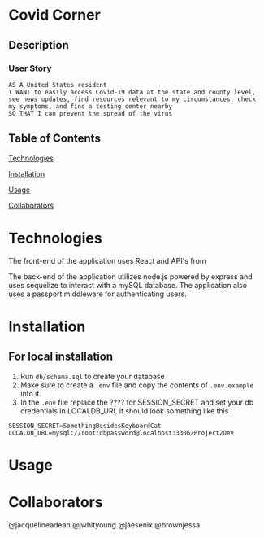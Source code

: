 # Covid Corner

## Description


### User Story
```
AS A United States resident
I WANT to easily access Covid-19 data at the state and county level, see news updates, find resources relevant to my circumstances, check my symptoms, and find a testing center nearby
SO THAT I can prevent the spread of the virus
```

## Table of Contents
[Technologies](#technologies)

[Installation](#installation)

[Usage](#usage)

[Collaborators](#collaborators)

# Technologies
The front-end of the application uses React and API's from 

The back-end of the application utilizes node.js powered by express and uses sequelize to interact with a mySQL database. The application also uses a passport middleware for authenticating users.

# Installation
## For local installation
1. Run `db/schema.sql` to create your database
2. Make sure to create a `.env` file and copy the contents of `.env.example` into it.
3. In the `.env` file replace the ???? for SESSION_SECRET and set your db credentials in LOCALDB_URL
it should look something like this
```
SESSION_SECRET=SomethingBesidesKeyboardCat
LOCALDB_URL=mysql://root:dbpassword@localhost:3306/Project2Dev
```

# Usage

# Collaborators
@jacquelineadean
@jwhityoung
@jaesenix
@brownjessa

